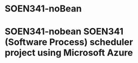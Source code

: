 # SOEN341-noBean
# SOEN341-nobean SOEN341 (Software Process)  scheduler project using Microsoft Azure
